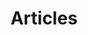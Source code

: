 ---
layout: BlogLayout
title: Articles
articles: [
    {'title': 'Build a Beautiful Website with VuePress and Tailwind.css', 'image': '37.jpg', 'blurb': 'With relics of quick ''n'' dirty web development experiments littering both my app repos and the internet, it''s time to level up to create maintainable and sustainable web sites.','date':'12/21/2018','link':'https://dev.to/vuevixens/build-a-beautiful-website-with-vuepress-and-tailwindcss--3a03'},
    {'title': '2018 Vue Vixens Retrospective and 2019 Roadmap', 'image': '36.jpg', 'blurb': 'It''s been a whirlwind year in our community, as we have built it from nothing at the beginning of the year, formally launched it in February 2018, and grew it into an exciting, vibrant group of passionate women developers and allies in a very short period of time.','date':'12/21/2018','link':'https://dev.to/vuevixens/2018-vue-vixens-retrospective-and-2019-roadmap-19ei'},
    {'title': 'Building a Technical Team the Emerald City Way', 'image': '35.jpg', 'blurb': 'Get ready to follow the Yellow Brick Road with me as I talk a bit about how I built a tight-knit technical team based on what I call the Emerald City Principle.','date':'12/04/2018','link':'https://dev.to/vuevixens/building-a-technical-team-the-emerald-city-way-6ga'},
    {'title': 'The Care and Feeding of Your Conference Speakers', 'image': '34.jpg', 'blurb': 'This post is intended to be a sort of a ''cri de coeur'' from a seasoned conference speaker and pro traveller who, as a Developer Advocate (the lingo nowadays is ''Developer Avocado''), criss-crosses the world giving technical talks and leading workshops at conference after conference.','date':'11/14/2018','link':'https://dev.to/jenlooper/the-care-and-feeding-of-your-conference-speakers-mfh'},
    {'title': 'Introducing Vue Vixens', 'image': '33.jpg', 'blurb': 'It''s my great honor and pleasure to formally introduce to the world a new program, project, and community, Vue Vixens!','date':'04/13/2018','link':'https://medium.com/@jenlooper/introducing-vue-vixens-82a36455438a'},
    {'title': 'The Writing and Rewriting of EloCute: A NativeScript-Vue Story', 'image': '32.jpg', 'blurb': 'Elocute is a web app for teachers and a mobile app for students. Students create accounts on the mobile app, and teachers search for these students in the web app and add them to their classrooms.','date':'03/23/2018','link':'https://www.nativescript.org/blog/the-writing-and-rewriting-of-elocute-a-nativescript-vue-story'},
    {'title': 'Getting Started with TensorFlow for Machine Learning', 'image': '31.jpg', 'blurb': 'These days, a lot of people are pretty excited about Machine Learning (ML). This is interesting, because the field has been around for a really long time.','date':'10/03/2017','link':'https://www.telerik.com/blogs/getting-started-tensorflow'},
    {'title': 'Get Ready for Web Bluetooth!', 'image': '30.jpg', 'blurb': 'What if you could dim your lights right from your browser, just by pairing with your nearest Bluetooth-enabled Hue or Lumen light bulb? Wouldn’t you be just that much more productive?','date':'06/14/2017','link':'https://www.telerik.com/blogs/get-ready-web-bluetooth'},
    {'title': 'A new Vue for NativeScript', 'image': '29.jpg', 'blurb': 'Do you ever get a hankering to try software in its early days? There’s a certain charm and level of excitement in forking a newly-built repo and trying it, in all its shiny glory, on your mobile emulator.','date':'06/06/2017','link':'https://www.nativescript.org/blog/a-new-vue-for-nativescript'},
    {'title': 'Attack of the Clones: Create a Twitter Clone using Flexbox', 'image': '28.jpg', 'blurb': 'The introduction of Flexbox to create layouts in NativeScript has opened a whole new world of layouting to developers.','date':'04/21/2017','link':'https://www.nativescript.org/blog/create-a-twitter-clone-using-flexbox'},
    {'title': 'What is a Software Developer?', 'image': '27.jpg', 'blurb': 'This article has been many months in the making, and actually stemmed from a really uncomfortable family discussion around the dinner table where we had an argument about, of all things, what a “Coder” is.','date':'04/20/2017','link':'https://www.telerik.com/blogs/what-is-a-software-developer'},
    {'title': 'Tinder-style Cards with NativeScript - Love at First Swipe', 'image': '26.jpg', 'blurb': 'Dating sites have interesting UI challenges. It''s not surprising that a dating app should pioneer a really revolutionary UI: swipable cards. ','date':'04/13/2017','link':'https://www.nativescript.org/blog/tinder-style-cards-with-nativescript---love-at-first-swipe'},
    {'title': 'Create a Realtime Chat interface with Firebase and Angular', 'image': '25.jpg', 'blurb': 'Continuing the work I did with Yowwlr, the Twitter for Cats client that I started building to show how to use Flexbox, I thought the next thing to tackle would be a clone of Twitter’s “messages” tab, which is essentially a chat interface showing bubbles when a user wants to chat.','date':'03/21/2017','link':'https://www.nativescript.org/blog/create-a-realtime-chat-interface-with-firebase-and-angular'},
    {'title': 'Love is in the Air: Lottie Animations in your NativeScript Apps', 'image': '24.jpg', 'blurb': 'The AirBnB design team created a splash a few weeks ago with the open sourcing of Lottie, their beautiful new animation library that allows developers to create animations in After Effects and export them to a JSON file to be used by native mobile apps.','date':'02/14/2017','link':'https://www.nativescript.org/blog/lottie-animations'},
    {'title': 'An Introduction to Observables for Angular Developers', 'image': '23.jpg', 'blurb': 'When developing mobile apps and web sites, we often use observables to populate the UI of our app with external data, asynchronously. In this article, we’re going to learn about the concept of the Observable.','date':'01/23/2017','link':'https://developer.telerik.com/topics/web-development/introduction-observables-angular-developers/'},
    {'title': 'Bling Out Your Laptop with a Festive Web-connected Light Show', 'image': '22.jpg', 'blurb': 'When I have gone to talk at conferences and demoed my well-travelled PocketRave app, I get a lot of great questions about NativeScript, Angular 2, and the Angular Advanced Seed code that were used to build the mobile app.','date':'12/20/2016','link':'https://www.telerik.com/blogs/bling-laptop-festive-web-connected-light-show'},
    {'title': 'Merry and bright: Create a mobile app with Firebase, Angular 2 and NativeScript', 'image': '21.jpg', 'blurb': 'The powerful combination of NativeScript, Firebase, and Angular 2 can kickstart your app building into high gear, especially during the holidays when you find yourself confronted with the need to speed up your app development AND meet your family’s gift-giving needs!','date':'12/15/2016','link':'https://www.nativescript.org/blog/merry-and-bright-create-a-mobile-app-with-firebase-angular-2-and-nativescript'},
    {'title': 'How to build a great open source community in ten easy steps', 'image': '20.jpg', 'blurb': 'So you have an Open Source (FOSS) project. And you need someone to use it? A common problem! As it turns out, the success of a FOSS project is directly dependent on the health of its community.','date':'11/17/2016','link':'https://medium.com/@jenlooper/how-to-build-a-great-open-source-community-in-ten-easy-steps-a3799c1ce52b'},
    {'title': 'Building Angular 2 Web and Native Apps from a Single Codebase', 'image': '19.jpg', 'blurb': 'So, you need to build a web site. Great! If you’re an Angular developer, you immediately dash to your favorite IDE and start scaffolding out your site. But wait! Maybe you also need to build a mobile app!','date':'09/07/2016','link':'https://developer.telerik.com/featured/building-angular-2-web-native-apps-single-codebase/'},
    {'title': 'How Do Mobile Emulators Even?', 'image': '18.jpg', 'blurb': 'Every mobile developer’s professional life is dominated by those little moments where fingers hover over the keyboard while the developer waits patiently for a window to appear on the screen containing a version of the mobile app over which he or she has been laboring.','date':'07/12/2016','link':'https://developer.telerik.com/content-types/tutorials/how-do-mobile-emulators-even/'},
    {'title': 'bots! bots! bots!', 'image': '17.jpg', 'blurb': 'Whether we realize it or not, we have been interacting with bots, especially voice bots, for some time now. The somewhat annoying voice-prompter of some airline support lines (the ones that have enough voice-recognition ability to hear me yelling “Customer Service!”) are powered by types of bots.','date':'05/31/2016','link':'https://www.telerik.com/blogs/bots'},
    {'title': 'Getting Physical with the Beacon-Enabled Web', 'image': '16.jpg', 'blurb': 'I’ve been intrigued by beacon technology since I received my first developer kit of Estimote beacons in the mail. Beacons contain so much potential in such a small package!','date':'04/18/2016','link':'https://www.telerik.com/blogs/getting-physical-beacon-enabled-web'},
    {'title': 'Ignite your App Development with NativeScript and Firebase', 'image': '15.jpg', 'blurb': 'It’s always exciting to put a new NativeScript plugin through its paces, and the brand new Firebase plugin by Plugin Master Eddy Verbruggen is no exception.','date':'12/22/2015','link':'https://www.nativescript.org/blog/ignite-your-app-development-with-nativescript-and-firebase'},
    {'title': 'Flip that App! Hybrid Mobile to JavaScript Native', 'image': '14.jpg', 'blurb': 'Many developers jumped onto the hybrid mobile train as the Cordova ecosystem became more and more mature. It seemed, and to many still seems, like such a win!','date':'12/09/2015','link':'https://developer.telerik.com/featured/flip-that-app-hybrid-mobile-to-javascript-native/'},
    {'title': 'What is a WebView?', 'image': '13.jpg', 'blurb': 'Every hybrid mobile app developer has that moment. You know the one I’m talking about, when someone asks you, “So what kind of mobile apps do you develop?”','date':'11/09/2015','link':'https://developer.telerik.com/featured/what-is-a-webview/'},
    {'title': 'The Ad Blocker’s Dilemma', 'image': '12.jpg', 'blurb': 'I admit that I have had the familiar AdBlock extension (“Chrome’s most popular extension!”) enabled on my web browser for a long time now. It was actually shown to me originally by my daughter, who found ads disruptive to her internet usage.','date':'10/14/2015','link':'https://www.telerik.com/blogs/the-ad-blockers-dilemma'},
    {'title': 'A Guide to JavaScript Engines for Idiots', 'image': '11.jpg', 'blurb': 'For the record, I don’t think anyone involved in either writing or reading this article is an idiot. But sometimes a topic makes you feel like one, and the engines that power JavaScript code is one of those topics – at least for me.','date':'09/21/2015','link':'https://developer.telerik.com/featured/a-guide-to-javascript-engines-for-idiots/'},
    {'title': 'The Future of Beacons and Mobile', 'image': '10.jpg', 'blurb': 'If you have any retail-oriented apps installed on your phone, you may have had the experience of being bombarded by notifications when you are at a shopping mall. ','date':'08/10/2015','link':'https://www.telerik.com/blogs/the-future-of-beacons-and-mobile'},
    {'title': '5 Tips for a Successful App Store Optimization Strategy', 'image': '9.jpg', 'blurb': 'It’s a familiar story by this time. The solo developer works for a year on a beautiful game or app, releases it to the app stores and…nothing. Downloads are elusive, reviews are spotty or nonexistent, the app is buried in a sea of clones.','date':'07/09/2015','link':'https://www.telerik.com/blogs/5-tips-for-a-successful-app-store-optimization-strategy'},
    {'title': 'Demystifying NativeScript Layouts', 'image': '8.jpg', 'blurb': 'The definitive guide to creating layouts with NativeScript. If you''re building a NativeScript app, you''ll want to consult this artice for the UI.','date':'07/14/2015','link':'https://www.nativescript.org/blog/demystifying-nativescript-layouts'},
    {'title': 'Tips for Apple Watch Development with Xcode & WatchKit', 'image': '7.jpg', 'blurb': 'The arrival of the Apple Watch has sent some developers scrambling to update Xcode and create a new, watch-friendly app for distribution in this new ecosystem.','date':'05/14/2015','link':'https://www.telerik.com/blogs/tips-for-apple-watch-development-with-xcode-watchkit'},
    {'title': 'Meet the M.I.K.E. Stack', 'image': '6.jpg', 'blurb': 'You thought the M.E.A.N. Stack was cool? Meet the the M.I.K.E. stack – Mongodb, io.js, Kendo UI, and Express', 'date':'04/29/2015','link':'https://www.telerik.com/blogs/meet-the-m-i-k-e-stack'},
    {'title': 'Wow Your Neighbors with a Beacon-Powered Easter Egg or Afikoman Hunt', 'image': '5.jpg', 'blurb': 'It’s Spring! The flowers are blooming, the garden is defrosting, the birds are singing, and it''s almost time for Easter, Passover, or other Spring holidays. What better time to organize an Easter egg hunt or Spring scavenger hunt!','date':'04/02/2015','link':'https://developer.telerik.com/featured/wow-your-neighbors-with-a-beacon-powered-easter-egg-or-afikoman-hunt/'},
    {'title': 'Notes from the Road: Finding Inspiration for Software Development', 'image': '4.jpg', 'blurb': 'I love to travel, and I especially love to travel in Europe and most particularly in France, which I know well, having studied there many years with the aid of various grants including a Fulbright.','date':'03/03/2015','link':'https://www.telerik.com/blogs/notes-from-the-road-finding-inspiration-for-software-development'},
    {'title': 'Call 911! Your App Icon Needs Help!', 'image': '3.jpg', 'blurb': 'Call 911! Your app icon is a train wreck. People look at it and shudder, or worse, they don’t look at it at all. ', 'date':'02/02/2015','link':'https://developer.telerik.com/featured/call-911-app-icon-needs-help/'},
    {'title': 'Through the Looking Glass: Adventures in Mobile App Simulation, Emulation, and Device Testing', 'image': '2.gif', 'blurb': 'In an ideal world, every mobile app developer would be able to build an app and test its behavior on a simulator that would perfectly mimic the way the software should behave on a mobile device', 'date':'01/15/2015','link':'https://developer.telerik.com/featured/looking-glass-adventures-mobile-app-simulation-emulation-device-testing/'},
    {'title': '4 Mistakes To Avoid in Mobile App Development', 'image': '1.jpg', 'blurb': 'Four things to avoid like the plague when building and launching your mobile apps.', 'date': '07/24/2014','link':'https://www.telerik.com/blogs/4-mistakes-avoid-mobile-app-development'}
]
---